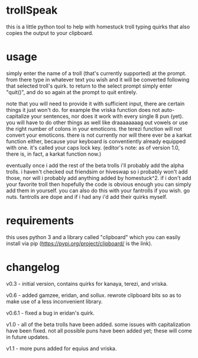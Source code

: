 # trollSpeak
this is a little python tool to help with homestuck troll typing quirks that also copies the output to your clipboard.

# usage
simply enter the name of a troll (that's currently supported) at the prompt. from there type in whatever text you wish and it will be converted following that selected troll's quirk. to return to the select prompt simply enter "quit()", and do so again at the prompt to quit entirely. 

note that you will need to provide it with sufficient input, there are certain things it just won't do. for example the vriska function does not auto-capitalize your sentences, nor does it work with every single 8 pun (yet). you will have to do other things as well like draaaaaaaag out vowels or use the right number of colons in your emoticons. the terezi function will not convert your emoticons. there is not currently nor will there ever be a karkat function either, because your keyboard is conventiently already equipped with one. it's called your caps lock key. (editor's note: as of version 1.0, there is, in fact, a karkat function now.) 

eventually once i add the rest of the beta trolls i'll probably add the alpha trolls. i haven't checked out friendsim or hiveswap so i probably won't add those, nor will i probably add anything added by homestuck^2. if i don't add your favorite troll then hopefully the code is obvious enough you can simply add them in yourself. you can also do this with your fantrolls if you wish. go nuts. fantrolls are dope and if i had any i'd add their quirks myself.

# requirements
this uses python 3 and a library called "clipboard" which you can easily install via pip (https://pypi.org/project/clipboard/ is the link).

# changelog
v0.3 - initial version, contains quirks for kanaya, terezi, and vriska.

v0.6 - added gamzee, eridan, and sollux. rewrote clipboard bits so as to make use of a less inconvenient library. 

v0.6.1 - fixed a bug in eridan's quirk.

v1.0 - all of the beta trolls have been added. some issues with capitalization have been fixed. not all possible puns have been added yet; these will come in future updates. 

v1.1 - more puns added for equius and vriska.
